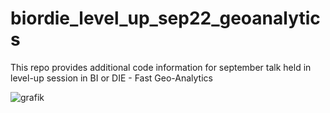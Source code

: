 # biordie_level_up_sep22_geoanalytics
This repo provides additional code information for september talk held in level-up session in BI or DIE - Fast Geo-Analytics

![grafik](https://user-images.githubusercontent.com/30467588/182451690-0b18ac8e-aae6-4886-b944-3c26b02fe1de.png)
